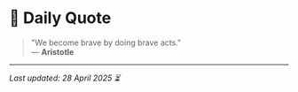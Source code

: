 # 📜 Daily Quote

> "We become brave by doing brave acts."  
> — **Aristotle**

---

_Last updated: 28 April 2025 ⏳_
